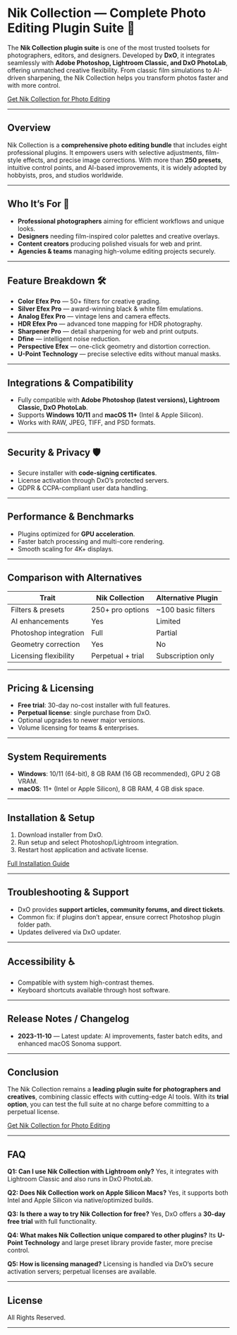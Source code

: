 # Nik Collection — Complete Photo Editing Plugin Suite 🎨

The **Nik Collection plugin suite** is one of the most trusted toolsets for photographers, editors, and designers. Developed by **DxO**, it integrates seamlessly with **Adobe Photoshop, Lightroom Classic, and DxO PhotoLab**, offering unmatched creative flexibility. From classic film simulations to AI-driven sharpening, the Nik Collection helps you transform photos faster and with more control.

[Get Nik Collection for Photo Editing](#)

---

## Overview

Nik Collection is a **comprehensive photo editing bundle** that includes eight professional plugins. It empowers users with selective adjustments, film-style effects, and precise image corrections. With more than **250 presets**, intuitive control points, and AI-based improvements, it is widely adopted by hobbyists, pros, and studios worldwide.

---

## Who It’s For 🎯

* **Professional photographers** aiming for efficient workflows and unique looks.
* **Designers** needing film-inspired color palettes and creative overlays.
* **Content creators** producing polished visuals for web and print.
* **Agencies & teams** managing high-volume editing projects securely.

---

## Feature Breakdown 🛠️

* **Color Efex Pro** — 50+ filters for creative grading.
* **Silver Efex Pro** — award-winning black & white film emulations.
* **Analog Efex Pro** — vintage lens and camera effects.
* **HDR Efex Pro** — advanced tone mapping for HDR photography.
* **Sharpener Pro** — detail sharpening for web and print outputs.
* **Dfine** — intelligent noise reduction.
* **Perspective Efex** — one-click geometry and distortion correction.
* **U-Point Technology** — precise selective edits without manual masks.

---

## Integrations & Compatibility

* Fully compatible with **Adobe Photoshop (latest versions), Lightroom Classic, DxO PhotoLab**.
* Supports **Windows 10/11** and **macOS 11+** (Intel & Apple Silicon).
* Works with RAW, JPEG, TIFF, and PSD formats.

---

## Security & Privacy 🛡️

* Secure installer with **code-signing certificates**.
* License activation through DxO’s protected servers.
* GDPR & CCPA-compliant user data handling.

---

## Performance & Benchmarks

* Plugins optimized for **GPU acceleration**.
* Faster batch processing and multi-core rendering.
* Smooth scaling for 4K+ displays.

---

## Comparison with Alternatives

| Trait                 | **Nik Collection** | Alternative Plugin  |
| --------------------- | ------------------ | ------------------- |
| Filters & presets     | 250+ pro options   | \~100 basic filters |
| AI enhancements       | Yes                | Limited             |
| Photoshop integration | Full               | Partial             |
| Geometry correction   | Yes                | No                  |
| Licensing flexibility | Perpetual + trial  | Subscription only   |

---

## Pricing & Licensing

* **Free trial**: 30-day no-cost installer with full features.
* **Perpetual license**: single purchase from DxO.
* Optional upgrades to newer major versions.
* Volume licensing for teams & enterprises.

---

## System Requirements

* **Windows**: 10/11 (64-bit), 8 GB RAM (16 GB recommended), GPU 2 GB VRAM.
* **macOS**: 11+ (Intel or Apple Silicon), 8 GB RAM, 4 GB disk space.

---

## Installation & Setup

1. Download installer from DxO.
2. Run setup and select Photoshop/Lightroom integration.
3. Restart host application and activate license.

[Full Installation Guide](#)

---

## Troubleshooting & Support

* DxO provides **support articles, community forums, and direct tickets**.
* Common fix: if plugins don’t appear, ensure correct Photoshop plugin folder path.
* Updates delivered via DxO updater.

---

## Accessibility ♿

* Compatible with system high-contrast themes.
* Keyboard shortcuts available through host software.

---

## Release Notes / Changelog

* **2023-11-10** — Latest update: AI improvements, faster batch edits, and enhanced macOS Sonoma support.

---

## Conclusion

The Nik Collection remains a **leading plugin suite for photographers and creatives**, combining classic effects with cutting-edge AI tools. With its **trial option**, you can test the full suite at no charge before committing to a perpetual license.

[Get Nik Collection for Photo Editing](#)

---

## FAQ

**Q1: Can I use Nik Collection with Lightroom only?**
Yes, it integrates with Lightroom Classic and also runs in DxO PhotoLab.

**Q2: Does Nik Collection work on Apple Silicon Macs?**
Yes, it supports both Intel and Apple Silicon via native/optimized builds.

**Q3: Is there a way to try Nik Collection for free?**
Yes, DxO offers a **30-day free trial** with full functionality.

**Q4: What makes Nik Collection unique compared to other plugins?**
Its **U-Point Technology** and large preset library provide faster, more precise control.

**Q5: How is licensing managed?**
Licensing is handled via DxO’s secure activation servers; perpetual licenses are available.

---

## License

All Rights Reserved.

---
